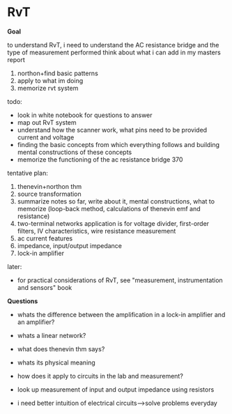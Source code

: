 # RvT

**Goal**

to understand RvT, i need to understand the AC resistance bridge and the type of measurement performed
think about what i can add in my masters report

1. northon+find basic patterns
2. apply to what im doing
3. memorize rvt system
 

todo:
- look in white notebook for questions to answer
- map out RvT system
- understand how the scanner work, what pins need to be provided current and voltage
- finding the basic concepts from which everything follows and building mental constructions of these concepts
- memorize the functioning of the ac resistance bridge 370

tentative plan:
1. thenevin+northon thm
2. source transformation
3. summarize notes so far, write about it, mental constructions, what to memorize (loop-back method, calculations of thenevin emf and resistance)
4. two-terminal networks  application is for voltage divider, first-order filters, IV characteristics, wire resistance measurement 
5. ac current features
6. impedance, input/output impedance
7. lock-in amplifier

later:
- for practical considerations of RvT, see "measurement, instrumentation and sensors" book

**Questions**
- whats the difference between the amplification in a lock-in amplifier and an amplifier?
- whats a linear network?

- what does thenevin thm says?
- whats its physical meaning 
- how does it apply to circuits in the lab and measurement?
- look up measurement of input and output impedance using resistors
- i need better intuition of electrical circuits-->solve problems everyday
